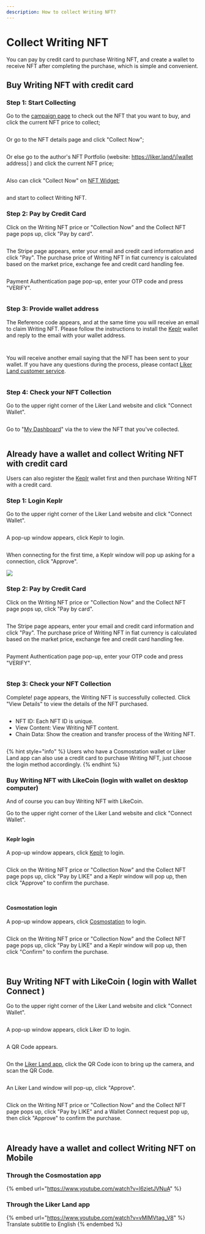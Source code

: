 ```yaml
---
description: How to collect Writing NFT?
---
```


# Collect Writing NFT

You can pay by credit card to purchase Writing NFT, and create a wallet to receive NFT after completing the purchase, which is simple and convenient.

## Buy Writing NFT with credit card

### Step 1: Start Collecting

Go to the [campaign page](https://liker.land/campaign/writing-nft) to check out the NFT that you want to buy, and click the current NFT price to collect;

<figure><img src="../../../.gitbook/assets/Buy NFT 01.png" alt=""><figcaption></figcaption></figure>

Or go to the NFT details page and click "Collect Now";

<figure><img src="../../../.gitbook/assets/Buy NFT 02-en.png" alt=""><figcaption></figcaption></figure>

Or else go to the author's NFT Portfolio (website: https://liker.land/\[wallet address] ) and click the current NFT price;

<figure><img src="../../../.gitbook/assets/Buy NFT 03-en.png" alt=""><figcaption></figcaption></figure>

Also can click "Collect Now" on [NFT Widget](nft-widget.md);

<figure><img src="../../../.gitbook/assets/Buy NFT 16-en.png" alt=""><figcaption></figcaption></figure>

and start to collect Writing NFT.

### Step 2: Pay by Credit Card&#x20;

Click on the Writing NFT price or "Collection Now" and the Collect NFT page pops up, click "Pay by card".

<figure><img src="../../../.gitbook/assets/pay by card 1-en.png" alt=""><figcaption></figcaption></figure>

The Stripe page appears, enter your email and credit card information and click "Pay". The purchase price of Writing NFT in fiat currency is calculated based on the market price, exchange fee and credit card handling fee.

<figure><img src="../../../.gitbook/assets/pay by card 2.png" alt=""><figcaption></figcaption></figure>

Payment Authentication page pop-up, enter your OTP code and press "VERIFY".

<figure><img src="../../../.gitbook/assets/pay by card 3.png" alt=""><figcaption></figcaption></figure>

### Step 3: Provide wallet address

The Reference code appears, and at the same time you will receive an email to claim Writing NFT. Please follow the instructions to install the [Keplr](../../wallet/keplr/) wallet and reply to the email with your wallet address.

<figure><img src="../../../.gitbook/assets/pay by card 4.png" alt=""><figcaption></figcaption></figure>

<figure><img src="../../../.gitbook/assets/pay by card 5.png" alt=""><figcaption></figcaption></figure>

You will receive another email saying that the NFT has been sent to your wallet. If you have any questions during the process, please contact [Liker Land customer service](https://go.crisp.chat/chat/embed/?website\_id=5c009125-5863-4059-ba65-43f177ca33f7).

<figure><img src="../../../.gitbook/assets/pay by card 6.png" alt=""><figcaption></figcaption></figure>

### Step 4: Check your NFT Collection

Go to the upper right corner of the Liker Land website and click "Connect Wallet".

<figure><img src="../../../.gitbook/assets/Buy NFT 12-en.png" alt=""><figcaption></figcaption></figure>

Go to "[My Dashboard](https://liker.land/dashboard)" via the to view the NFT that you've collected.

<figure><img src="../../../.gitbook/assets/NFT Dashboard-en.png" alt=""><figcaption></figcaption></figure>

## Already have a wallet and collect Writing NFT with credit card

Users can also register the [Keplr](../../wallet/keplr/) wallet first and then purchase Writing NFT with a credit card.

### Step 1: Login Keplr

Go to the upper right corner of the Liker Land website and click "Connect Wallet".

<figure><img src="../../../.gitbook/assets/Buy NFT 12-en.png" alt=""><figcaption></figcaption></figure>

A pop-up window appears, click Keplr to login.

<figure><img src="../../../.gitbook/assets/Buy NFT 04.png" alt=""><figcaption></figcaption></figure>

When connecting for the first time, a Keplr window will pop up asking for a connection, click "Approve".

![](<../../../.gitbook/assets/NFT Portal 1a.png>)

### Step 2: Pay by Credit Card&#x20;

Click on the Writing NFT price or "Collection Now" and the Collect NFT page pops up, click "Pay by card".

<figure><img src="../../../.gitbook/assets/Buy NFT 06-en.png" alt=""><figcaption></figcaption></figure>

The Stripe page appears, enter your email and credit card information and click "Pay". The purchase price of Writing NFT in fiat currency is calculated based on the market price, exchange fee and credit card handling fee.

<figure><img src="../../../.gitbook/assets/Buy NFT 17.png" alt=""><figcaption></figcaption></figure>

Payment Authentication page pop-up, enter your OTP code and press "VERIFY".

<figure><img src="../../../.gitbook/assets/Buy NFT 18.png" alt=""><figcaption></figcaption></figure>

### Step 3: Check your NFT Collection

Complete! page appears, the Writing NFT is successfully collected. Click "View Details" to view the details of the NFT purchased.

<figure><img src="../../../.gitbook/assets/Buy NFT 15.png" alt=""><figcaption></figcaption></figure>

* NFT ID: Each NFT ID is unique.
* View Content: View Writing NFT content.&#x20;
* Chain Data: Show the creation and transfer process of the Writing NFT.

<figure><img src="../../../.gitbook/assets/Buy NFT 19-en.png" alt=""><figcaption></figcaption></figure>

{% hint style="info" %}
Users who have a Cosmostation wallet or Liker Land app can also use a credit card to purchase Writing NFT, just choose the login method accordingly.
{% endhint %}

### Buy Writing NFT with LikeCoin (login with wallet on desktop computer)

And of course you can buy Writing NFT with LikeCoin.

Go to the upper right corner of the Liker Land website and click "Connect Wallet".

<figure><img src="../../../.gitbook/assets/Buy NFT 12-en.png" alt=""><figcaption></figcaption></figure>

#### Keplr login

A pop-up window appears, click [Keplr](../../wallet/keplr/) to login.

<figure><img src="../../../.gitbook/assets/Buy NFT 04.png" alt=""><figcaption></figcaption></figure>

Click on the Writing NFT price or "Collection Now" and the Collect NFT page pops up, click "Pay by  LIKE" and a Keplr window will pop up, then click "Approve" to confirm the purchase.

<figure><img src="../../../.gitbook/assets/Buy NFT 20-en.png" alt=""><figcaption></figcaption></figure>

<figure><img src="../../../.gitbook/assets/Buy NFT 07.png" alt=""><figcaption></figcaption></figure>

#### Cosmostation login

A pop-up window appears, click [Cosmostation](../../wallet/cosmostation/) to login.

<figure><img src="../../../.gitbook/assets/Buy NFT 21.png" alt=""><figcaption></figcaption></figure>

Click on the Writing NFT price or "Collection Now" and the Collect NFT page pops up, click "Pay by LIKE" and a Keplr window will pop up, then click "Confirm" to confirm the purchase.

<figure><img src="../../../.gitbook/assets/Buy NFT 20-en.png" alt=""><figcaption></figcaption></figure>

<figure><img src="../../../.gitbook/assets/Buy NFT 14.png" alt=""><figcaption></figcaption></figure>

## Buy Writing NFT with LikeCoin ( login with Wallet Connect )

Go to the upper right corner of the Liker Land website and click "Connect Wallet".

<figure><img src="../../../.gitbook/assets/Buy NFT 12-en.png" alt=""><figcaption></figcaption></figure>

A pop-up window appears, click Liker ID to login.

<figure><img src="../../../.gitbook/assets/Buy NFT 22.png" alt=""><figcaption></figcaption></figure>

A QR Code appears.

<figure><img src="../../../.gitbook/assets/Buy NFT 08.png" alt=""><figcaption></figcaption></figure>

On the [Liker Land app](../../../user-guide/liker-land/download.md), click the QR Code icon to bring up the camera, and scan the QR Code.

<figure><img src="../../../.gitbook/assets/Buy NFT 09-en.png" alt=""><figcaption></figcaption></figure>

An Liker Land window will pop-up, click "Approve".

<figure><img src="../../../.gitbook/assets/Buy NFT 10-en.png" alt=""><figcaption></figcaption></figure>

Click on the Writing NFT price or "Collection Now" and the Collect NFT page pops up, click "Pay by LIKE" and a Wallet Connect request pop up, then click "Approve" to confirm the purchase.

<figure><img src="../../../.gitbook/assets/Buy NFT 20-en.png" alt=""><figcaption></figcaption></figure>

<figure><img src="../../../.gitbook/assets/Buy NFT 11-en.png" alt=""><figcaption></figcaption></figure>

## **Already have a wallet and collect Writing NFT on Mobile**

### **Through the Cosmostation app**

{% embed url="https://www.youtube.com/watch?v=l6zjetJVNuA" %}

### **Through the Liker Land app**

{% embed url="https://www.youtube.com/watch?v=vMlMVtag_V8" %}
Translate subtitle to English
{% endembed %}
